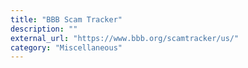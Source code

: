 ```yaml
---
title: "BBB Scam Tracker"
description: ""
external_url: "https://www.bbb.org/scamtracker/us/"
category: "Miscellaneous"
---
```

